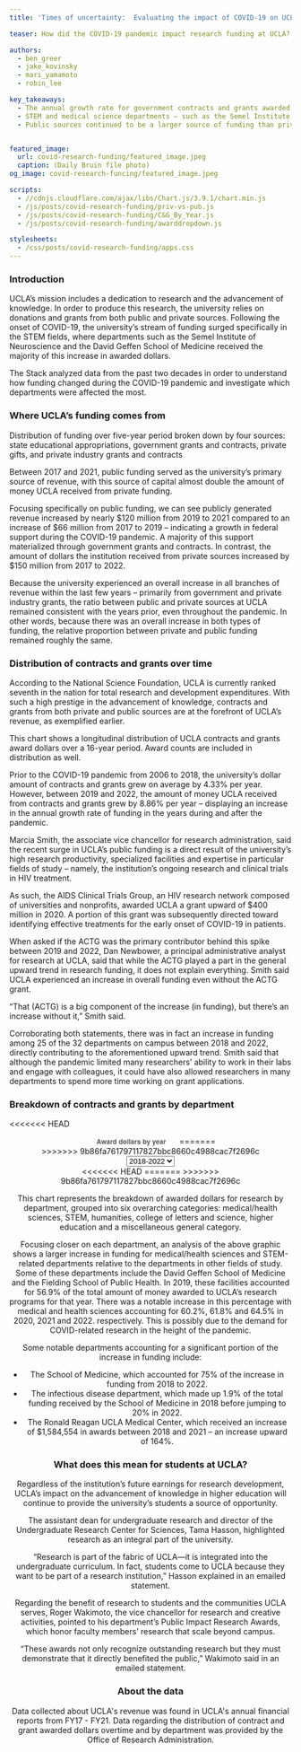 ```yaml
---
title: 'Times of uncertainty:  Evaluating the impact of COVID-19 on UCLA’s research activity'

teaser: How did the COVID-19 pandemic impact research funding at UCLA? Which departments and types of research were affected the most?

authors:
  - ben_greer
  - jake_kovinsky
  - mari_yamamoto
  - robin_lee

key_takeaways:
  - The annual growth rate for government contracts and grants awarded to UCLA doubled between 2019 and 2022, compared to the annual growth rate in the 12 years prior (2006 - 2018).
  - STEM and medical science departments – such as the Semel Institute of Neuroscience and the David Geffen School of Medicine – received increases in funding with the onset of COVID-19. Funding for medical/health sciences increased by $462,204,784 from 2018 to 2022, while other STEM funding increased by $47,101,701 from 2018 to 2022
  - Public sources continued to be a larger source of funding than private sources during the COVID-19 pandemic.


featured_image:
  url: covid-research-funding/featured_image.jpeg
  caption: (Daily Bruin file photo)
og_image: covid-research-funcing/featured_image.jpeg

scripts:
  - //cdnjs.cloudflare.com/ajax/libs/Chart.js/3.9.1/chart.min.js
  - /js/posts/covid-research-funding/priv-vs-pub.js
  - /js/posts/covid-research-funding/C&G_By_Year.js
  - /js/posts/covid-research-funding/awarddropdown.js

stylesheets:
  - /css/posts/covid-research-funding/apps.css
---
```


### Introduction

UCLA’s mission includes a dedication to research and the advancement of knowledge. In order to produce this research, the university relies on donations and grants from both public and private sources. Following the onset of COVID-19, the university’s stream of funding surged specifically in the STEM fields, where departments such as the Semel Institute of Neuroscience and the David Geffen School of Medicine received the majority of this increase in awarded dollars.

The Stack analyzed data from the past two decades in order to understand how funding changed during the COVID-19 pandemic and investigate which departments were affected the most. 


### Where UCLA’s funding comes from 

<div class="bar1-chart">
  <canvas id = "privvspubbar" width="80%" height="500%"></canvas>
</div>
<p class = 'caption'>Distribution of funding over five-year period broken down by four sources: state educational appropriations, government grants and contracts, private gifts, and private industry grants and contracts</p>

Between 2017 and 2021, public funding served as the university’s primary source of revenue, with this source of capital almost double the amount of money UCLA received from private funding.

Focusing specifically on public funding, we can see publicly generated revenue increased by nearly $120 million from 2019 to 2021 compared to an increase of $66 million from 2017 to 2019 – indicating a growth in federal support during the COVID-19 pandemic. A majority of this support materialized through government grants and contracts. In contrast, the amount of dollars the institution received from private sources increased by $150 million from 2017 to 2022.

Because the university experienced an overall increase in all branches of revenue within the last few years – primarily from government and private industry grants, the ratio between public and private sources at UCLA remained consistent with the years prior, even throughout the pandemic. In other words, because there was an overall increase in both types of funding, the relative proportion between private and public funding remained roughly the same. 


### Distribution of contracts and grants over time

According to the National Science Foundation, UCLA is currently ranked seventh in the nation for total research and development expenditures. With such a high prestige in the advancement of knowledge, contracts and grants from both private and public sources are at the forefront of UCLA’s revenue, as exemplified earlier. 

<div class="bar2-chart">
  <canvas id="CG_Chart" width="80%" height="500%"></canvas>
</div>
<p class='caption'>This chart shows a longitudinal distribution of UCLA contracts and grants award dollars over a 16-year period. Award counts are included in distribution as well.</p> 

Prior to the COVID-19 pandemic from 2006 to 2018, the university’s dollar amount of contracts and grants grew on average by 4.33% per year. However, between 2019 and 2022, the amount of money UCLA received from contracts and grants grew by 8.86% per year – displaying an increase in the annual growth rate of funding in the years during and after the pandemic. 

Marcia Smith, the associate vice chancellor for research administration, said the recent surge in UCLA’s public funding is a direct result of the university’s high research productivity, specialized facilities and expertise in particular fields of study – namely, the institution’s ongoing research and clinical trials in HIV treatment. 

As such, the AIDS Clinical Trials Group, an HIV research network composed of universities and nonprofits, awarded UCLA a grant upward of $400 million in 2020. A portion of this grant was subsequently directed toward identifying effective treatments for the early onset of COVID-19 in patients. 

When asked if the ACTG was the primary contributor behind this spike between 2019 and 2022, Dan Newbower, a principal administrative analyst for research at UCLA, said that while the ACTG played a part in the general upward trend in research funding, it does not explain everything. Smith said UCLA experienced an increase in overall funding even without the ACTG grant.

“That (ACTG) is a big component of the increase (in funding), but there’s an increase without it,” Smith said.

Corroborating both statements, there was in fact an increase in funding among 25 of the 32 departments on campus between 2018 and 2022, directly contributing to the aforementioned upward trend. Smith said that although the pandemic limited many researchers’ ability to work in their labs and engage with colleagues, it could have also allowed researchers in many departments to spend more time working on grant applications. 


### Breakdown of contracts and grants by department

<<<<<<< HEAD
<div id="text" style="text-align:center;">
  <b style="font-family: 'Helvetica Neue', 'Helvetica', 'Arial', sans-serif; font-size: 12px; color: rgba(0,0,0,0.65); padding:20px;">Award dollars by year</b>
=======
<div id="text">
  <!-- <b style="font-family: 'Helvetica Neue', 'Helvetica', 'Arial', sans-serif; font-size: 12px; color: rgba(0,0,0,0.65); padding:20px;">Award dollars by year</b> -->
>>>>>>> 9b86fa761797117827bbc8660c4988cac7f2696c
</div>
<div id="container" style="text-align:center;">
        <div class="selectBox">
            <select id="year">
                <option value="3820830, 648950405, 244387034, 46502493, 170732336, 7358593">2018</option>
                <option value="3904681, 724254983, 287252672, 55173669, 190970123, 10224387">2019</option>
                <option value="23760958, 859479041,294435172,38179978, 201660075,9471598">2020</option>
                <option value="90899399, 993403193, 268782892, 57513401,189863676, 6740140">2021</option>
                <option value="40666616, 1111155189, 291488735, 76986327, 191921262, 10349936">2022</option>
                <option value="163052484, 4337242811, 1386346505, 274355868, 945147472, 44144654" selected>2018-2022</option>
            </select>
        </div>
</div>
  
<div class="pie-chart">
<<<<<<< HEAD
      <canvas id="awardspie" width="400" height="400"></canvas>
=======
      <canvas id="awardspie" width="80%" height="100%"></canvas>
>>>>>>> 9b86fa761797117827bbc8660c4988cac7f2696c
</div>
<p class = 'caption'>This chart represents the breakdown of awarded dollars for research by department, grouped into six overarching categories: medical/health sciences, STEM, humanities, college of letters and science, higher education and a miscellaneous general category.</p>

Focusing closer on each department, an analysis of the above graphic shows a larger increase in funding for medical/health sciences and STEM-related departments relative to the departments in other fields of study. Some of these departments include the David Geffen School of Medicine and the Fielding School of Public Health. In 2019, these facilities accounted for 56.9% of the total amount of money awarded to UCLA’s research programs for that year. There was a notable increase in this percentage with medical and health sciences accounting for 60.2%, 61.8% and 64.5% in 2020, 2021 and 2022. respectively. This is possibly due to the demand for COVID-related research in the height of the pandemic. 

Some notable departments accounting for a significant portion of the increase in funding include: 
  - The School of Medicine, which accounted for 75% of the increase in funding from 2018 to 2022.
  - The infectious disease department, which made up 1.9% of the total funding received by the School of Medicine in 2018 before jumping to 20% in 2022. 
  - The Ronald Reagan UCLA Medical Center, which received an increase of $1,584,554 in awards between 2018 and 2021 – an increase upward of 164%.



### What does this mean for students at UCLA?

Regardless of the institution’s future earnings for research development, UCLA’s impact on the advancement of knowledge in higher education will continue to provide the university’s students a source of opportunity. 

The assistant dean for undergraduate research and director of the Undergraduate Research Center for Sciences, Tama Hasson, highlighted research as an integral part of the university.
 
“Research is part of the fabric of UCLA—it is integrated into the undergraduate curriculum. In fact, students come to UCLA because they want to be part of a research institution,” Hasson explained in an emailed statement. 

Regarding the benefit of research to students and the communities UCLA serves, Roger Wakimoto, the vice chancellor for research and creative activities, pointed to his department’s Public Impact Research Awards, which honor faculty members’ research that scale beyond campus. 

“These awards not only recognize outstanding research but they must demonstrate that it directly benefited the public,” Wakimoto said in an emailed statement.


### About the data 

Data collected about UCLA's revenue was found in UCLA's annual financial reports from FY17 - FY21. Data regarding the distribution of contract and grant awarded dollars overtime and by department was provided by the Office of Research Administration.